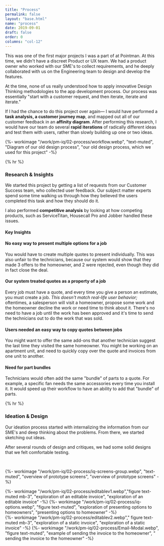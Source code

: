 ```yaml
---
title: "Process"
permalink: false
layout: "base.html"
name: "process"
date: 2019-09-01
draft: false
order: 0
columns: "col-12"
---
```

<div class="container lg gap-1">
<div class="col col-12 col-12 md-6 lg-7 xl-8 mb-2">

This was one of the first major projects I was a part of at Pointman. At this time, we didn't have a discreet Product or UX team. We had a product owner who worked with our SME's to collect requirements, and he deeply collaborated with us on the Engineering team to design and develop the features.

At the time, none of us really understood how to apply innovative Design Thinking methodologies to the app development process. Our process was essentially "start with a customer request, and then iterate, iterate and iterate."

If I had the chance to do this project over again— I would have performed a **task analysis, a customer journey map**, and mapped out all of our customer feedback in an **affinity diagram**. After performing this research, I would have our team do several **rapid iterations** of radically different ideas and test them with users, rather than slowly building up one or two ideas.

</div>
<div class="col">
{%- workimage "/work/pm-iq/02-process/workflow.webp", "text-muted", "Diagram of our old design process", "our old design process, which we used for this project"  -%}
</div>
</div>

{% hr %}
<div class="container lg gap-1">
<div class="col col-12 md-6 lg-7 xl-8 mb-2">

### Research & Insights

We started this project by getting a list of requests from our Customer Success team, who collected user feedback. Our subject matter experts spend some time walking us through how they believed the users completed this task and how they should do it.

I also performed **competitive analysis** by looking at how competing products, such as ServiceTitan, Housecall Pro and Jobber handled these issues.

</div>
</div>
<div class="container lg  gap-1">
<div class="col-12">

#### Key Insights

</div>
<div class="col col-12 sm-6 md-6 gap-2">
        <div class="bg-lavender p-3 mb-3">
            <h4 class="h5">No easy way to present multiple options for a job</h4>
            <p>You would have to create multiple quotes to present individually. This was also unfair to the technicians, because our system would show that they made 3 offers to the homeowner, and 2 were rejected, even though they did in fact close the deal. </p>
        </div>
        <div class="bg-lavender p-3 mb-3">
            <h4 class="h5">Our system treated quotes as a property of a job</h4>
            <p>Every job must have a quote, and every time you give a person an estimate, you must create a job. <em>This doesn't match real-life user behavior;</em> oftentimes, a salesperson will visit a homeowner, propose some work and the homeowner  decline the work or need time to think about it. There's no need to have a job until the work has been approved and it's time to send the technicians out to do the work that was sold. </p>
        </div>
</div>
<div class="col col-12 sm-6 md-6">
        <div class="bg-lavender p-3 mb-3">
            <h4 class="h5">Users needed an easy way to copy quotes between jobs</h4>
            <p>You might want to offer the same add-ons that another technician suggest the last time they visited the same homeowner. You might be working on an apartment unit, and need to quickly copy over the quote and invoices from one unit to another.</p>
        </div>    
        <div class="bg-lavender p-3 mb-3">
            <h4 class="h5">Need for part bundles</h4>
            <p>Technicians would often add the same "bundle" of parts to a quote. For example, a specific fan needs the same accessories every time you install it. It would speed up their workflow to have an ability to add that "bundle" of parts.</p>
        </div>
</div>
</div>
{% hr %}
<div class="container lg  gap-1">
<div class="col-12 sm-6 md-7">

### Ideation & Design

Our ideation process started with internalizing the information from our SME's and deep thinking about the problems. From there, we started sketching out ideas.

After several rounds of design and critiques, we had some solid designs that we felt comfortable testing.


<br>

{%- workimage "/work/pm-iq/02-process/iq-screens-group.webp", "text-muted", "overview of prototype screens", "overview of prototype screens"  -%}

</div>
<div class="col-6 xxs-6 sm-6 md-2 flex-column gap-1">
{%- workimage "/work/pm-iq/02-process/editablev1.webp","figure text-muted mb-3", "exploration of an editable invoice", "exploration of an editable invoice"  -%}
{%- workimage "/work/pm-iq/02-process/iq-options.webp", "figure text-muted", "exploration of presenting options to homeowners", "presenting options to homeowner"  -%}
</div>
<div class="col-6 xxs-6 sm-6 md-2 flex-column gap-1">
{%- workimage "/work/pm-iq/02-process/editablev2.webp"," figure text-muted mb-3", "exploration of a static invoice", "exploration of a static invoice"  -%}
{%- workimage "/work/pm-iq/02-process/Email-Modal.webp", "figure text-muted", "example of sending the invoice to the homeowner", " sending the invoice to the homeowner"  -%}
</div>
</div>


